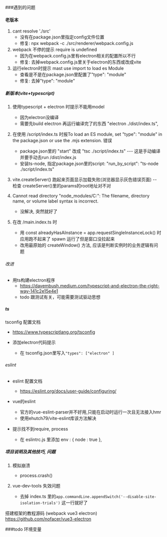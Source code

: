 
###遇到的问题

#### 老版本
1. cant resolve './src'
    - 没有在package.json里指定config文件位置
    - 修复: npx webpack -c ./src/renderer/webpack.config.js
2. webpack 不停的提示 require is undefined
    - 因为在webpack.config.js里有electron相关的配置所以不行
    - 修复: 去掉webpack.config.js里关于electron的东西或改成vite
3. 运行electron时提示 mast use import to load es Module
    - 查看是不是在package.json里配置了"type": "module"
    - 修复: 去掉"type": "module"


##### 新版本(vite+typescript)
1. 使用typescript + electron 时提示不能用model
    - 因为electron没编译
    - 需要先build electron 再运行编译完了的东西 "electron ./dist/index.ts",
2. 在使用 /script/index.ts 时报To load an ES module, set "type": "module" in the package.json or use the .mjs extension. 错误
    - package.json里的 "start" 改成 "tsc ./script/index.ts" --- 这是手动编译并要手动去run /dist/index.js
    - 安装ts-node, 指定package.json里的script: "run_by_script": "ts-node ./script/index.ts"
3. vite.createServer() 跑起来页面显示加载失败(浏览器显示灰色错误页面)
        -- 检查 createServer()里的params的root地址对不对
4. Cannot read directory "node_modules/C:": The filename, directory name, or volume label syntax is incorrect.
    - 没解决, 突然就好了

5. 在改 /main.index.ts 时
    - 用 const alreadyHasAInstance = app.requestSingleInstanceLock() 时应用跑不起来了
       spawn 运行了但是窗口没拉起来
    - 改用最原始的 createWindow() 方法, 应该是判断实例时的业务逻辑有问题

###### 改进
- 用ts构建electron程序
    - https://davembush.medium.com/typescript-and-electron-the-right-way-141c2e15e4e1
    - todo 跟测试有关，可能需要测试驱动思想

##### ts

tsconfig 配置文档
   - https://www.typescriptlang.org/tsconfig

- 添加electron代码提示
   - 在 tsconfig.json里写入`"types": ["electron" ]`

###### eslint

- eslint 配置文档
   - https://eslint.org/docs/user-guide/configuring/

- vue的eslint
   - 官方的vue-eslint-parser并不好用,只能在启动时运行一次且无法接入hmr
   - 使用ehutch79/vite-eslint库该方法解决

- 提示找不到require, process
   - 在 eslintrc.js 里添加 env : { node : true },

##### 项目说明及其他技巧, 问题
1. 模拟崩溃
    - process.crash()

2. vue-dev-tools 失效问题
    - 去掉 index.ts 里的`app.commandLine.appendSwitch('--disable-site-isolation-trials')` 这一行就好了


搭建框架的教程源码 (webpack vue3 electron) https://github.com/nofacer/vue3-electron


###todo
环境变量

